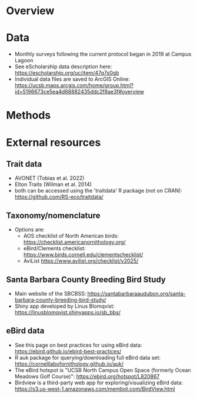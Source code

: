 # Overview

# Data
- Monthly surveys following the current protocol began in 2019 at Campus Lagoon
- See eScholarship data description here: https://escholarship.org/uc/item/47q7s0gb 
- Individual data files are saved to ArcGIS Online: https://ucsb.maps.arcgis.com/home/group.html?id=5196673ce5ea4d68882435ddc2f8ae3f#overview

# Methods

# External resources

## Trait data

- AVONET (Tobias et al. 2022)
- Elton Traits (Wilman et al. 2014)
- both can be accessed using the 'traitdata' R package (not on CRAN): https://github.com/RS-eco/traitdata/  


## Taxonomy/nomenclature

- Options are:
  -  AOS checklist of North American birds: https://checklist.americanornithology.org/
  -   eBird/Clements checklist: https://www.birds.cornell.edu/clementschecklist/
  -   AviList https://www.avilist.org/checklist/v2025/
  
## Santa Barbara County Breeding Bird Study

- Main website of the SBCBSS: https://santabarbaraaudubon.org/santa-barbara-county-breeding-bird-study/
- Shiny app developed by Linus Blomqvist: https://linusblomqvist.shinyapps.io/sb_bbs/

## eBird data
- See this page on best practices for using eBird data: https://ebird.github.io/ebird-best-practices/
- R auk package for querying/downloading full eBird data set: https://cornelllabofornithology.github.io/auk/
- The eBird hotspot is "UCSB North Campus Open Space (formerly Ocean Meadows Golf Course)": https://ebird.org/hotspot/L820867
- Birdview is a third-party web app for exploring/visualizing eBird data: https://s3.us-west-1.amazonaws.com/membot.com/BirdView.html


